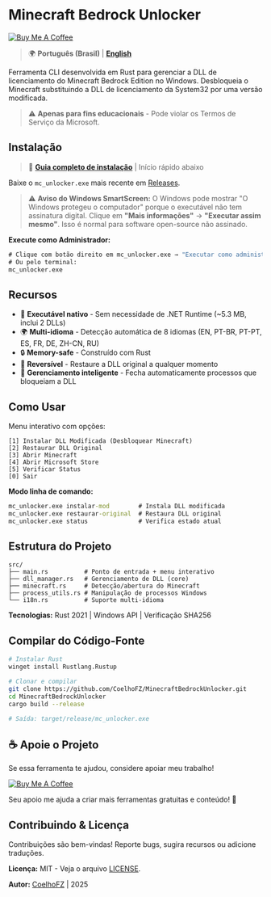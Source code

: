 # Minecraft Bedrock Unlocker

[![Buy Me A Coffee](https://img.shields.io/badge/Buy%20Me%20A%20Coffee-Apoie-yellow?style=for-the-badge&logo=buy-me-a-coffee)](https://buymeacoffee.com/coelhofz)

> 🌍 **Português (Brasil)** | **[English](README.md)**

Ferramenta CLI desenvolvida em Rust para gerenciar a DLL de licenciamento do Minecraft Bedrock Edition no Windows.
Desbloqueia o Minecraft substituindo a DLL de licenciamento da System32 por uma versão modificada.

> ⚠️ **Apenas para fins educacionais** - Pode violar os Termos de Serviço da Microsoft.

## Instalação

> 📖 **[Guia completo de instalação](INSTALL.md)** | Início rápido abaixo

Baixe o `mc_unlocker.exe` mais recente em [Releases](https://github.com/CoelhoFZ/MinecraftBedrockUnlocker/releases).

> ⚠️ **Aviso do Windows SmartScreen:** O Windows pode mostrar "O Windows protegeu o computador" porque o executável não tem assinatura digital. Clique em **"Mais informações"** → **"Executar assim mesmo"**. Isso é normal para software open-source não assinado.

**Execute como Administrador:**
```cmd
# Clique com botão direito em mc_unlocker.exe → "Executar como administrador"
# Ou pelo terminal:
mc_unlocker.exe
```

## Recursos

- 🚀 **Executável nativo** - Sem necessidade de .NET Runtime (~5.3 MB, inclui 2 DLLs)
- 🌍 **Multi-idioma** - Detecção automática de 8 idiomas (EN, PT-BR, PT-PT, ES, FR, DE, ZH-CN, RU)
- 🔒 **Memory-safe** - Construído com Rust
- 🔄 **Reversível** - Restaure a DLL original a qualquer momento
- 🔐 **Gerenciamento inteligente** - Fecha automaticamente processos que bloqueiam a DLL

## Como Usar

Menu interativo com opções:
```
[1] Instalar DLL Modificada (Desbloquear Minecraft)
[2] Restaurar DLL Original
[3] Abrir Minecraft
[4] Abrir Microsoft Store
[5] Verificar Status
[0] Sair
```

**Modo linha de comando:**
```cmd
mc_unlocker.exe instalar-mod        # Instala DLL modificada
mc_unlocker.exe restaurar-original  # Restaura DLL original
mc_unlocker.exe status              # Verifica estado atual
```

## Estrutura do Projeto

```
src/
├── main.rs          # Ponto de entrada + menu interativo
├── dll_manager.rs   # Gerenciamento de DLL (core)
├── minecraft.rs     # Detecção/abertura do Minecraft
├── process_utils.rs # Manipulação de processos Windows
└── i18n.rs          # Suporte multi-idioma
```

**Tecnologias:** Rust 2021 | Windows API | Verificação SHA256

## Compilar do Código-Fonte

```bash
# Instalar Rust
winget install Rustlang.Rustup

# Clonar e compilar
git clone https://github.com/CoelhoFZ/MinecraftBedrockUnlocker.git
cd MinecraftBedrockUnlocker
cargo build --release

# Saída: target/release/mc_unlocker.exe
```

## ☕ Apoie o Projeto

Se essa ferramenta te ajudou, considere apoiar meu trabalho!

[![Buy Me A Coffee](https://img.shields.io/badge/Buy%20Me%20A%20Coffee-Doar-yellow.svg?style=for-the-badge&logo=buy-me-a-coffee)](https://buymeacoffee.com/coelhofz)

Seu apoio me ajuda a criar mais ferramentas gratuitas e conteúdo! 🚀

## Contribuindo & Licença

Contribuições são bem-vindas! Reporte bugs, sugira recursos ou adicione traduções.

**Licença:** MIT - Veja o arquivo [LICENSE](LICENSE).

**Autor:** [CoelhoFZ](https://www.youtube.com/@CoelhoFZ) | 2025
